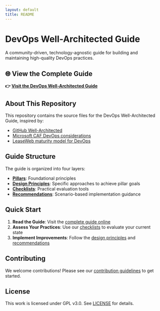 ```yaml
---
layout: default
title: README
---
```


# DevOps Well-Architected Guide

A community-driven, technology-agnostic guide for building and maintaining high-quality DevOps practices.

## 🌐 View the Complete Guide

**👉 [Visit the DevOps Well-Architected Guide](https://thecloudexplorers.github.io/devops-well-architected-guide/)**

## About This Repository

This repository contains the source files for the DevOps Well-Architected Guide, inspired by:

* [GitHub Well-Architected](https://wellarchitected.github.com)
* [Microsoft CAF DevOps considerations](https://learn.microsoft.com/en-us/azure/cloud-adoption-framework/ready/considerations/devops-principles-and-practices) 
* [LeaseWeb maturity model for DevOps](https://github.com/leaseweb/devops-maturity-model)

## Guide Structure

The guide is organized into four layers:

- **[Pillars](https://thecloudexplorers.github.io/devops-well-architected-guide/#1-pillars)**: Foundational principles
- **[Design Principles](design-principles.md)**: Specific approaches to achieve pillar goals
- **[Checklists](checklists.md)**: Practical evaluation tools  
- **[Recommendations](recommendations.md)**: Scenario-based implementation guidance

## Quick Start

1. **Read the Guide**: Visit the [complete guide online](https://thecloudexplorers.github.io/devops-well-architected-guide/)
2. **Assess Your Practices**: Use our [checklists](checklists.md) to evaluate your current state
3. **Implement Improvements**: Follow the [design principles](design-principles.md) and [recommendations](recommendations.md)

## Contributing

We welcome contributions! Please see our [contribution guidelines](https://thecloudexplorers.github.io/devops-well-architected-guide/#contributing) to get started.

## License

This work is licensed under GPL v3.0. See [LICENSE](LICENSE) for details.
